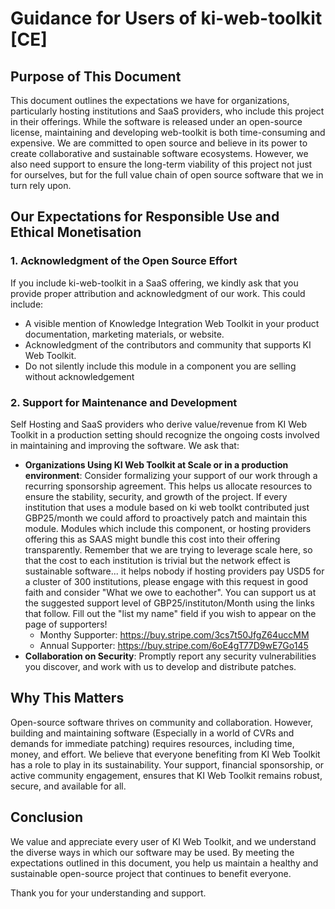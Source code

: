 
# Guidance for Users of ki-web-toolkit [CE]

## Purpose of This Document

This document outlines the expectations we have for organizations, particularly hosting institutions and SaaS providers, who include this project in their offerings. While the software is released under an open-source license, maintaining and developing web-toolkit is both time-consuming and expensive. We are committed to open source and believe in its power to create collaborative and sustainable software ecosystems. However, we also need support to ensure the long-term viability of this project not just for ourselves, but for the full value chain of open source software that we in turn rely upon.

## Our Expectations for Responsible Use and Ethical Monetisation

### 1. Acknowledgment of the Open Source Effort

If you include ki-web-toolkit in a SaaS offering, we kindly ask that you provide proper attribution and acknowledgment of our work. This could include:

- A visible mention of Knowledge Integration Web Toolkit in your product documentation, marketing materials, or website.
- Acknowledgment of the contributors and community that supports KI Web Toolkit.
- Do not silently include this module in a component you are selling without acknowledgement

### 2. Support for Maintenance and Development

Self Hosting and SaaS providers who derive value/revenue from KI Web Toolkit in a production setting should recognize the ongoing costs involved in maintaining and improving the software. We ask that:

- **Organizations Using KI Web Toolkit at Scale or in a production environment**: Consider formalizing your support of our work through a recurring sponsorship agreement. This helps us allocate resources to ensure the stability, security, and growth of the project. If every institution that uses a module based on ki web toolkt contributed just GBP25/month we could afford to proactively patch and maintain this module. Modules which include this component, or hosting providers offering this as SAAS might bundle this cost into their offering transparently. Remember that we are trying to leverage scale here, so that the cost to each institution is trivial but the network effect is sustainable software... it helps nobody if hosting providers pay USD5 for a cluster of 300 institutions, please engage with this request in good faith and consider "What we owe to eachother". You can support us at the suggested support level of GBP25/instituton/Month using the links that follow. Fill out the "list my name" field if you wish to appear on the page of supporters!
    - Monthy Supporter: https://buy.stripe.com/3cs7t50JfgZ64uccMM 
    - Annual Supporter: https://buy.stripe.com/6oE4gT77D9wE7Go145
- **Collaboration on Security**: Promptly report any security vulnerabilities you discover, and work with us to develop and distribute patches.

## Why This Matters

Open-source software thrives on community and collaboration. However, building and maintaining software (Especially in a world of CVRs and demands for immediate patching) requires resources, including time, money, and effort. We believe that everyone benefiting from KI Web Toolkit has a role to play in its sustainability. Your support, financial sponsorship, or active community engagement, ensures that KI Web Toolkit remains robust, secure, and available for all.

## Conclusion

We value and appreciate every user of KI Web Toolkit, and we understand the diverse ways in which our software may be used. By meeting the expectations outlined in this document, you help us maintain a healthy and sustainable open-source project that continues to benefit everyone.

Thank you for your understanding and support.
